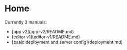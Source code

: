 # Home

Currently 3 manuals:

* \[app v2\]\(app-v2/README.md\)
* \[editor v1\]\(editor-v1/README.md\)
* \[basic deployment and server config\]\(deployment.md\)


